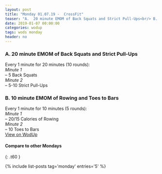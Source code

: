 ```yaml
---
layout: post
title: "Monday 01.07.19 -  CrossFit"
teaser: "A.  20 minute EMOM of Back Squats and Strict Pull-Ups<br/> B.  10 minute EMOM of Rowing and Toes to Bars"
date: 2019-01-07 00:00:00
categories: wodup
tags: wods monday
header: no
---
```



<h3>A.  20 minute EMOM of Back Squats and Strict Pull-Ups</h3>
Every 1 minute for 20 minutes (10 rounds):<br/><em>Minute 1</em><br/>– 5 Back Squats<br/><em>Minute 2</em><br/>– 5-10 Strict Pull-Ups<br/>
<h3>B.  10 minute EMOM of Rowing and Toes to Bars</h3>
Every 1 minute for 10 minutes (5 rounds):<br/><em>Minute 1</em><br/>– 20/15 Calories of Rowing<br/><em>Minute 2</em><br/>– 10 Toes to Bars<br/>
<a href="https://www.wodup.com/gyms/asphodel/wods/12116" target="blank">View on WodUp</a>


#### Compare to other Mondays
{: .t60 }

{% include list-posts tag='monday' entries='5' %}
